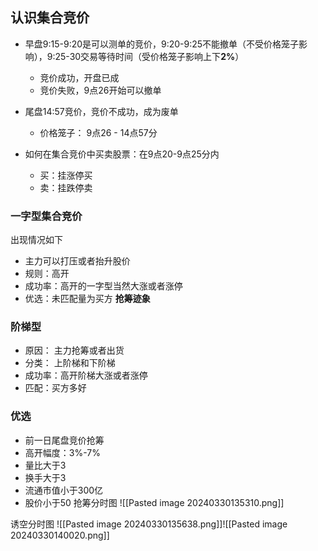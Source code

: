 ## 认识集合竞价

- 早盘9:15-9:20是可以测单的竞价，9:20-9:25不能撤单（不受价格笼子影响），9:25-30交易等待时间（受价格笼子影响上下**2%**）
	- 竞价成功，开盘已成
	- 竞价失败，9点26开始可以撤单
-  尾盘14:57竞价，竞价不成功，成为废单
	- 价格笼子： 9点26 - 14点57分

-  如何在集合竞价中买卖股票：在9点20-9点25分内
	- 买：挂涨停买
	- 卖：挂跌停卖

### 一字型集合竞价
出现情况如下
- 主力可以打压或者抬升股价
- 规则：高开
- 成功率：高开的一字型当然大涨或者涨停
- 优选：未匹配量为买方 **抢筹迹象**

### 阶梯型

- 原因： 主力抢筹或者出货
- 分类： 上阶梯和下阶梯
- 成功率：高开阶梯大涨或者涨停
- 匹配：买方多好

### 优选
- 前一日尾盘竞价抢筹
- 高开幅度：3%-7%
- 量比大于3
- 换手大于3
- 流通市值小于300亿
- 股价小于50
抢筹分时图
![[Pasted image 20240330135310.png]]

诱空分时图
![[Pasted image 20240330135638.png]]![[Pasted image 20240330140020.png]]